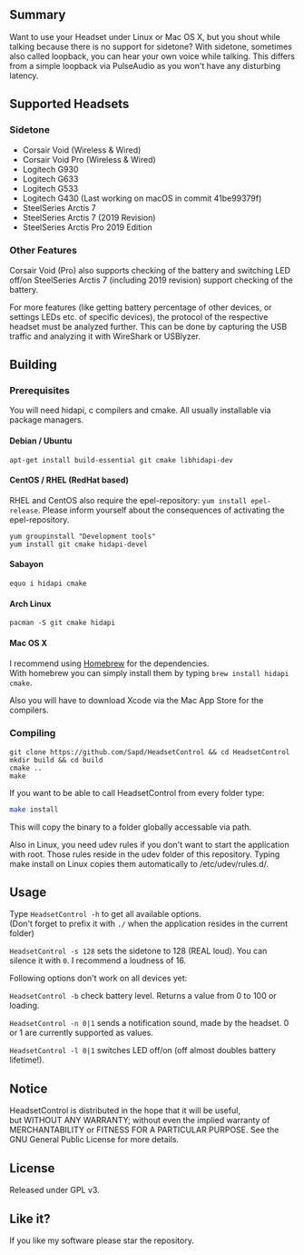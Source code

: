 ## Summary

Want to use your Headset under Linux or Mac OS X, but you shout while talking because there is no support for sidetone? With sidetone, sometimes also called loopback, you can hear your own voice while
talking. This differs from a simple loopback via PulseAudio as you won't have any disturbing latency.

## Supported Headsets

### Sidetone

- Corsair Void (Wireless & Wired)
- Corsair Void Pro (Wireless & Wired)
- Logitech G930
- Logitech G633
- Logitech G533
- Logitech G430 (Last working on macOS in commit 41be99379f)
- SteelSeries Arctis 7
- SteelSeries Arctis 7 (2019 Revision)
- SteelSeries Arctis Pro 2019 Edition

### Other Features


Corsair Void (Pro) also supports checking of the battery and switching LED off/on
SteelSeries Arctis 7 (including 2019 revision) support checking of the battery.


For more features (like getting battery percentage of other devices, or settings LEDs etc. of specific devices), the protocol of the respective headset must be analyzed further. This can be done by capturing the USB traffic and analyzing it with WireShark or USBlyzer.

## Building

### Prerequisites

You will need hidapi, c compilers and cmake. All usually installable via package managers.

#### Debian / Ubuntu

`apt-get install build-essential git cmake libhidapi-dev`

#### CentOS / RHEL (RedHat based)

RHEL and CentOS also require the epel-repository: `yum install epel-release`. Please inform yourself about the consequences of activating the epel-repository.

`yum groupinstall "Development tools"`   
`yum install git cmake hidapi-devel`

#### Sabayon

`equo i hidapi cmake`   

#### Arch Linux

`pacman -S git cmake hidapi`

#### Mac OS X

I recommend using [Homebrew](https://brew.sh) for the dependencies.\
With homebrew you can simply install them by typing `brew install hidapi cmake`.

Also you will have to download Xcode via the Mac App Store for the compilers.

### Compiling

```
git clone https://github.com/Sapd/HeadsetControl && cd HeadsetControl
mkdir build && cd build
cmake ..
make
```

If you want to be able to call HeadsetControl from every folder type:
```bash
make install
```
This will copy the binary to a folder globally accessable via path.

Also in Linux, you need udev rules if you don't want to start the application with root. Those rules reside in the udev folder of this repository. Typing make install on Linux copies them automatically to /etc/udev/rules.d/.

## Usage

Type `HeadsetControl -h` to get all available options.\
(Don't forget to prefix it with `./` when the application resides in the current folder)

`HeadsetControl -s 128` sets the sidetone to 128 (REAL loud). You can silence it with `0`. I recommend a loudness of 16.

Following options don't work on all devices yet:

`HeadsetControl -b` check battery level. Returns a value from 0 to 100 or loading.

`HeadsetControl -n 0|1` sends a notification sound, made by the headset. 0 or 1 are currently supported as values.

`HeadsetControl -l 0|1` switches LED off/on (off almost doubles battery lifetime!).

## Notice

HeadsetControl is distributed in the hope that it will be useful,\
but WITHOUT ANY WARRANTY; without even the implied warranty of\
MERCHANTABILITY or FITNESS FOR A PARTICULAR PURPOSE.  See the\
GNU General Public License for more details.

## License

Released under GPL v3.

## Like it?

If you like my software please star the repository.
